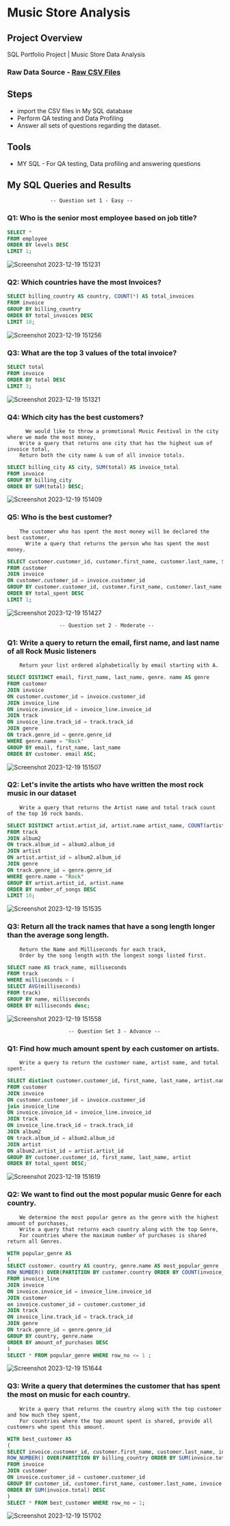 # Music Store Analysis

## Project Overview

SQL Portfolio Project | Music Store Data Analysis

### Raw Data Source - [Raw CSV Files](https://github.com/SushantKG/Music-Store-Data-Analysis/tree/main/music%20store%20data)

## Steps

- import the CSV files in My SQL database
- Perform QA testing and Data Profiling
- Answer all sets of questions regarding the dataset.


## Tools

- MY SQL - For QA testing, Data profiling and answering questions

## My SQL Queries and Results

                  -- Question set 1 - Easy --
			
### Q1: Who is the senior most employee based on job title?
```SQL
SELECT *
FROM employee
ORDER BY levels DESC
LIMIT 1;
```
![Screenshot 2023-12-19 151231](https://github.com/SushantKG/Music-Store-Data-Analysis/assets/152982735/8ed340a1-e7ef-4829-9778-0abdc06108e2)

### Q2: Which countries have the most Invoices?
```SQL
SELECT billing_country AS country, COUNT(*) AS total_invoices
FROM invoice
GROUP BY billing_country
ORDER BY total_invoices DESC
LIMIT 10;
```
![Screenshot 2023-12-19 151256](https://github.com/SushantKG/Music-Store-Data-Analysis/assets/152982735/2ee0589a-7fef-4ea2-a3c2-86ad3983f71b)

### Q3: What are the top 3 values of the total invoice?
```SQL
SELECT total
FROM invoice
ORDER BY total DESC
LIMIT 3;
```
![Screenshot 2023-12-19 151321](https://github.com/SushantKG/Music-Store-Data-Analysis/assets/152982735/9b191905-6ef6-4d60-8fd7-3e09f99c01c8)

### Q4: Which city has the best customers?
	      We would like to throw a promotional Music Festival in the city where we made the most money,
        Write a query that returns one city that has the highest sum of invoice total,
        Return both the city name & sum of all invoice totals. 
```SQL
SELECT billing_city AS city, SUM(total) AS invoice_total
FROM invoice
GROUP BY billing_city
ORDER BY SUM(total) DESC;
```
![Screenshot 2023-12-19 151409](https://github.com/SushantKG/Music-Store-Data-Analysis/assets/152982735/f90cdb47-b856-4859-8322-0ac7aed7bfa8)


### Q5: Who is the best customer?
        The customer who has spent the most money will be declared the best customer,
	      Write a query that returns the person who has spent the most money.
```SQL
SELECT customer.customer_id, customer.first_name, customer.last_name, SUM(invoice.total) AS total_spent
FROM customer
JOIN invoice
ON customer.customer_id = invoice.customer_id
GROUP BY customer.customer_id, customer.first_name, customer.last_name
ORDER BY total_spent DESC
LIMIT 1;
```
![Screenshot 2023-12-19 151427](https://github.com/SushantKG/Music-Store-Data-Analysis/assets/152982735/8b66cf1d-6d52-4c3b-bc93-dd77019a9610)

                     -- Question set 2 - Moderate -- 

### Q1: Write a query to return the email, first name, and last name of all Rock Music listeners
        Return your list ordered alphabetically by email starting with A.
```SQL 	
SELECT DISTINCT email, first_name, last_name, genre. name AS genre
FROM customer
JOIN invoice
ON customer.customer_id = invoice.customer_id
JOIN invoice_line
ON invoice.invoice_id = invoice_line.invoice_id
JOIN track 
ON invoice_line.track_id = track.track_id
JOIN genre
ON track.genre_id = genre.genre_id
WHERE genre.name = "Rock"
GROUP BY email, first_name, last_name
ORDER BY customer. email ASC;
```
![Screenshot 2023-12-19 151507](https://github.com/SushantKG/Music-Store-Data-Analysis/assets/152982735/f8e46f72-592f-4f84-9bfc-4521f5229273)


### Q2: Let's invite the artists who have written the most rock music in our dataset
        Write a query that returns the Artist name and total track count of the top 10 rock bands.
```SQL
SELECT DISTINCT artist.artist_id, artist.name artist_name, COUNT(artist.artist_id) AS number_of_songs
FROM track
JOIN album2
ON track.album_id = album2.album_id
JOIN artist
ON artist.artist_id = album2.album_id
JOIN genre
ON track.genre_id = genre.genre_id
WHERE genre.name = "Rock"
GROUP BY artist.artist_id, artist.name
ORDER BY number_of_songs DESC
LIMIT 10;
```
![Screenshot 2023-12-19 151535](https://github.com/SushantKG/Music-Store-Data-Analysis/assets/152982735/c354f4ae-7c06-4de4-a464-9219ed438e6a)

### Q3: Return all the track names that have a song length longer than the average song length.
        Return the Name and Milliseconds for each track,
        Order by the song length with the longest songs listed first.
```SQL       
SELECT name AS track_name, milliseconds
FROM track
WHERE milliseconds > (
SELECT AVG(milliseconds)
FROM track)
GROUP BY name, milliseconds
ORDER BY milliseconds desc;
```
![Screenshot 2023-12-19 151558](https://github.com/SushantKG/Music-Store-Data-Analysis/assets/152982735/818c55a8-16b1-4b3f-885a-264764ea851b)

                        -- Question Set 3 - Advance --

### Q1: Find how much amount spent by each customer on artists.
        Write a query to return the customer name, artist name, and total spent.
```SQL
SELECT distinct customer.customer_id, first_name, last_name, artist.name AS artist, SUM(invoice_line.unit_price * invoice_line.quantity) AS total_spent
FROM customer
JOIN invoice
ON customer.customer_id = invoice.customer_id
join invoice_line
ON invoice.invoice_id = invoice_line.invoice_id
JOIN track
ON invoice_line.track_id = track.track_id
JOIN album2
ON track.album_id = album2.album_id
JOIN artist 
ON album2.artist_id = artist.artist_id
GROUP BY customer.customer_id, first_name, last_name, artist
ORDER BY total_spent DESC;
```
![Screenshot 2023-12-19 151619](https://github.com/SushantKG/Music-Store-Data-Analysis/assets/152982735/2f279049-9102-4067-9466-65f7af89ddfe)

### Q2: We want to find out the most popular music Genre for each country.
        We determine the most popular genre as the genre with the highest amount of purchases,
        Write a query that returns each country along with the top Genre,
        For countries where the maximum number of purchases is shared return all Genres.
```SQL
WITH popular_genre AS
(
SELECT customer. country AS country, genre.name AS most_popular_genre , COUNT(invoice_line.quantity) AS amount_of_purchases,
ROW_NUMBER() OVER(PARTITION BY customer.country ORDER BY COUNT(invoice_line.quantity) DESC) AS row_no
FROM invoice_line
JOIN invoice
ON invoice.invoice_id = invoice_line.invoice_id
JOIN customer
on invoice.customer_id = customer.customer_id
JOIN track
ON invoice_line.track_id = track.track_id
JOIN genre
ON track.genre_id = genre.genre_id
GROUP BY country, genre.name
ORDER BY amount_of_purchases DESC
)
SELECT * FROM popular_genre WHERE row_no <= 1 ;
```
![Screenshot 2023-12-19 151644](https://github.com/SushantKG/Music-Store-Data-Analysis/assets/152982735/6b9b77b8-083f-4849-ab76-9e30a86f5abc)



### Q3: Write a query that determines the customer that has spent the most on music for each country.
        Write a query that returns the country along with the top customer and how much they spent,
        For countries where the top amount spent is shared, provide all customers who spent this amount.
```SQL
WITH best_customer AS
(
SELECT invoice.customer_id, customer.first_name, customer.last_name, invoice.billing_country AS country, SUM(invoice.total) AS total_spent,
ROW_NUMBER() OVER(PARTITION BY billing_country ORDER BY SUM(invoice.total) DESC) AS row_no
FROM invoice
JOIN customer
ON invoice.customer_id = customer.customer_id
GROUP BY customer_id, customer.first_name, customer.last_name, invoice.billing_country, invoice.total
ORDER BY SUM(invoice.total) DESC
)
SELECT * FROM best_customer WHERE row_no = 1;
```
![Screenshot 2023-12-19 151702](https://github.com/SushantKG/Music-Store-Data-Analysis/assets/152982735/3c67e49e-0cfa-479c-a77d-e9f886901e7d)





